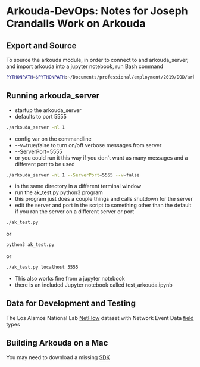 # Arkouda-DevOps: Notes for Joseph Crandalls Work on Arkouda

## Export and Source

To source the arkouda module, in order to connect to and arkouda_server,
and import arkouda into a jupyter notebook, run Bash command

```bash
PYTHONPATH=$PYTHONPATH:~/Documents/professional/employment/2019/DOD/arkouda
```

## Running arkouda_server

 * startup the arkouda_server
 * defaults to port 5555
```bash
./arkouda_server -nl 1
```
 * config var on the commandline
 * --v=true/false to turn on/off verbose messages from server
 * --ServerPort=5555
 * or you could run it this way if you don't want as many messages
and a different port to be used
```bash
./arkouda_server -nl 1 --ServerPort=5555 --v=false
```
 * in the same directory in a different terminal window
 * run the ak_test.py python3 program
 * this program just does a couple things and calls shutdown for the server
 * edit the server and port in the script to something other than the
default if you ran the server on a different server or port
```bash
./ak_test.py
```
or
```bash
python3 ak_test.py
```
or
```bash
./ak_test.py localhost 5555
```
 * This also works fine from a jupyter notebook
 * there is an included Jupyter notebook called test_arkouda.ipynb

## Data for Development and Testing

The Los Alamos National Lab [NetFlow] dataset with Network Event Data [field] types

[NetFlow]:https://csr.lanl.gov/data/netflow.html
[field]:https://csr.lanl.gov/data/2017.html

## Building Arkouda on a Mac

You may need to download a missing [SDK]

[SDK]:https://github.com/phracker/MacOSX-SDKs
